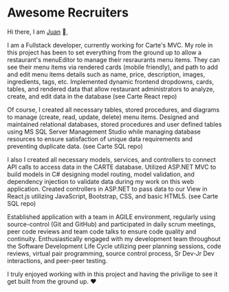  # Awesome Recruiters

Hi there, I am [Juan](https://www.linkedin.com/in/jasencio/) 👋, 

I am a Fullstack developer, currently working for Carte's MVC. My role in this project has been to set everything from the ground up to allow a restaurant's menuEditor to manage their resraurants menu items. 
They can see their menu items via rendered cards (mobile friendly), and path to add and edit menu items details such as name, price, description, images, ingredients, tags, etc.
Implemented dynamic frontend dropdowns, cards, tables, and rendered data that allow restaurant administrators to analyze, create, and edit data in the database
(see Carte React repo)

Of course, I created all necessary tables, stored procedures, and diagrams to manage (create, read, update, delete) menu items. Designed and maintained relational databases, stored procedures and user defined tables using 
MS SQL Server Management Studio while managing database resources to ensure satisfaction of unique data requirements and preventing duplicate data.
(see Carte SQL repo)

I also I created all necessary models, services, and controllers to connect API calls to access data in the CARTE database. Utilized ASP.NET MVC to build models in C# designing model routing, model validation, and 
dependency injection to validate data during my work on this web application. Created controllers in ASP.NET to pass data to our View in React.js utilizing JavaScript, 
Bootstrap, CSS, and basic HTML5. 
(see Carte SQL repo)

Established application with a team in AGILE environment, regularly using source-control (Git and GitHub) and participated in daily scrum meetings, peer code reviews and team code talks to ensure 
code quality and continuity. Enthusiastically engaged with my development team throughout the Software Development Life Cycle utilizing peer planning sessions, code reviews, virtual pair programming, source control process, 
Sr Dev-Jr Dev interactions, and peer-peer testing.

I truly enjoyed working with in this project and having the privilige to see it get built from the ground up. ❤️ 


